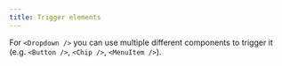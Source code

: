 ```yaml
---
title: Trigger elements
---
```


For `<Dropdown />` you can use multiple different components to trigger it (e.g. `<Button />`, `<Chip />`, `<MenuItem />`).
